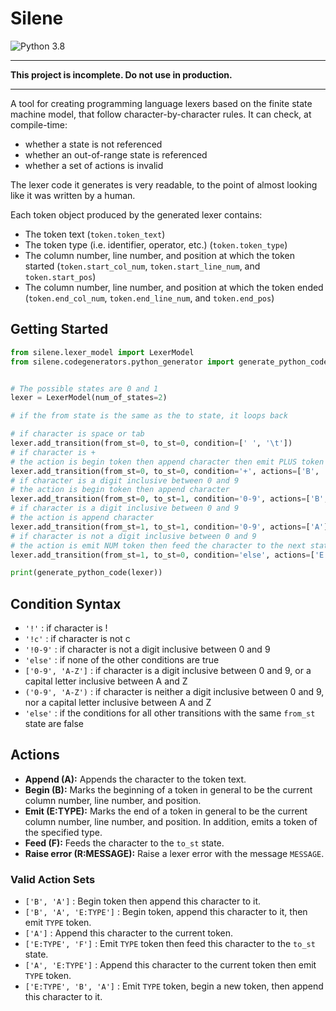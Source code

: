 # Silene

![Python 3.8](https://img.shields.io/badge/python-3.8-blue.svg)

---

**This project is incomplete. Do not use in production.**

---

A tool for creating programming language lexers based on the finite state
machine model, that follow character-by-character rules. It can check, at compile-time:

- whether a state is not referenced
- whether an out-of-range state is referenced
- whether a set of actions is invalid

The lexer code it generates is very readable, to the point of almost looking like it was written by a human.

Each token object produced by the generated lexer contains:

- The token text (`token.token_text`)
- The token type (i.e. identifier, operator, etc.) (`token.token_type`)
- The column number, line number, and position at which the token started (`token.start_col_num`, `token.start_line_num`, and `token.start_pos`)
- The column number, line number, and position at which the token ended (`token.end_col_num`, `token.end_line_num`, and `token.end_pos`)

## Getting Started

```python
from silene.lexer_model import LexerModel
from silene.codegenerators.python_generator import generate_python_code


# The possible states are 0 and 1
lexer = LexerModel(num_of_states=2)

# if the from state is the same as the to state, it loops back

# if character is space or tab
lexer.add_transition(from_st=0, to_st=0, condition=[' ', '\t'])
# if character is +
# the action is begin token then append character then emit PLUS token
lexer.add_transition(from_st=0, to_st=0, condition='+', actions=['B', 'A', 'E:PLUS'])
# if character is a digit inclusive between 0 and 9
# the action is begin token then append character
lexer.add_transition(from_st=0, to_st=1, condition='0-9', actions=['B', 'A'])
# if character is a digit inclusive between 0 and 9
# the action is append character
lexer.add_transition(from_st=1, to_st=1, condition='0-9', actions=['A'])
# if character is not a digit inclusive between 0 and 9
# the action is emit NUM token then feed the character to the next state (0)
lexer.add_transition(from_st=1, to_st=0, condition='else', actions=['E:NUM', 'F'])

print(generate_python_code(lexer))
```

## Condition Syntax

- `'!'` : if character is !
- `'!c'` : if character is not c
- `'!0-9'` : if character is not a digit inclusive between 0 and 9
- `'else'` : if none of the other conditions are true
- `['0-9', 'A-Z']` : if character is a digit inclusive between 0 and 9, or a capital letter inclusive between A and Z
- `('0-9', 'A-Z')` : if character is neither a digit inclusive between 0 and 9, nor a capital letter inclusive between A and Z
- `'else'` : if the conditions for all other transitions with the same `from_st` state are false

## Actions

- **Append (A):** Appends the character to the token text.
- **Begin (B):** Marks the beginning of a token in general to be the current column number, line number, and position.
- **Emit (E:TYPE):** Marks the end of a token in general to be the current column number, line number, and position. In addition, emits a token of the specified type.
- **Feed (F):** Feeds the character to the `to_st` state.
- **Raise error (R:MESSAGE):** Raise a lexer error with the message `MESSAGE`.

### Valid Action Sets

- `['B', 'A']` : Begin token then append this character to it.
- `['B', 'A', 'E:TYPE']` : Begin token, append this character to it, then emit `TYPE` token.
- `['A']` : Append this character to the current token.
- `['E:TYPE', 'F']` : Emit `TYPE` token then feed this character to the `to_st` state.
- `['A', 'E:TYPE']` : Append this character to the current token then emit `TYPE` token.
- `['E:TYPE', 'B', 'A']` : Emit `TYPE` token, begin a new token, then append this character to it.
